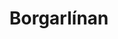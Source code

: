 ---
title: "Borgarlínan"
about: "Vefsíða fyrir Verkefnastofu Borgarlínu"
url: "https://borgarlinan.is/"
image: ./image.png
---